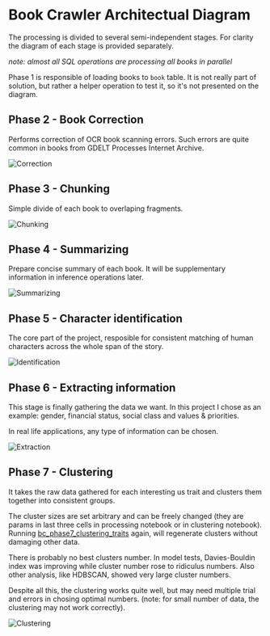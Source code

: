# Book Crawler Architectual Diagram

The processing is divided to several semi-independent stages. For clarity the diagram of each stage is provided separately.

*note: almost all SQL operations are processing all books in parallel*

Phase 1 is responsible of loading books to `book` table. It is not really part of solution, but rather a helper operation to test it, so it's not presented on the diagram.

## Phase 2 - Book Correction

Performs correction of OCR book scanning errors. Such errors are quite common in books from GDELT Processes Internet Archive.

![Correction](phase2_correction.drawio.png "Correction")

## Phase 3 - Chunking

Simple divide of each book to overlaping fragments.

![Chunking](phase3_chunking.drawio.png "Chunking")

## Phase 4 - Summarizing

Prepare concise summary of each book. It will be supplementary information in inference operations later.

![Summarizing](phase4_summarization.drawio.png "Summarizing")

## Phase 5 - Character identification

The core part of the project, resposible for consistent matching of human characters across the whole span of the story.

![Identification](phase5_characters_identification.drawio.png "Identification")

## Phase 6 - Extracting information

This stage is finally gathering the data we want. In this project I chose as an example: gender, financial status, social class and values & priorities.

In real life applications, any type of information can be chosen.

![Extraction](phase6_data_extraction.drawio.png "Extraction")

## Phase 7 - Clustering

It takes the raw data gathered for each interesting us trait and clusters them together into consistent groups.

The cluster sizes are set arbitrary and can be freely changed (they are params in last three cells in processing notebook or in clustering notebook). Running [bc_phase7_clustering_traits](https://github.com/jj123451/book_crawler/tree/main/split_notebooks) again, will regenerate clusters without damaging other data.

There is probably no best clusters number. In model tests, Davies-Bouldin index was improving while cluster number rose to ridiculus numbers.
Also other analysis, like HDBSCAN, showed very large cluster numbers. 

Despite all this, the clustering works quite well, but may need multiple trial and errors in chosing optimal numbers. (note: for small number of data, the clustering may not work correctly).

![Clustering](phase7_clustering.drawio.png "Clustering")